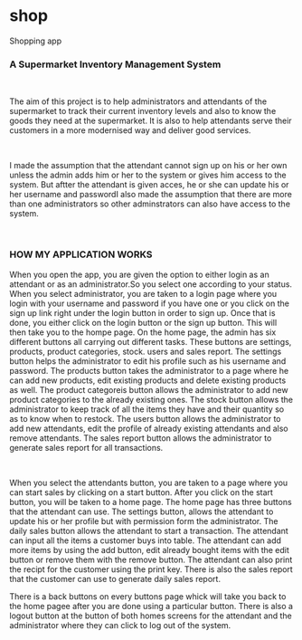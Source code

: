 # shop
Shopping app
<h3> A Supermarket Inventory Management System </h3>
<br>
<p> The aim of this project is to help administrators and attendants of the supermarket to track their current inventory levels and also to know the goods they need at the supermarket. It is also to help attendants serve their customers in a more modernised way and deliver good services.</p>
<br>
<p> I made the assumption that the attendant cannot sign up on his or her own unless the admin adds him or her to the system or gives him access to the system. But aftter the attendant is given acces, he or she can update his or her username and passwordI also made the assumption that there are more than one administrators so other adminstrators can also have access to the system.</p>
<br>
<h3> HOW MY APPLICATION WORKS</h3>
<p> When you open the app, you are given the option to either login as an attendant or as an administrator.So you select one according to your status. When you select administrator, you are taken to a login page where you login with your username and password if you have one or you click on the sign up link right under the login button in order to sign up. Once that is done, you either click on the login button or the sign up button. This will then take you to the hompe page. On the home page, the admin has six different buttons all carrying out different tasks. These buttons are settings, products, product categories, stock. users and sales report. The settings button helps the administrator to edit his profile such as his username and password. The products button takes the administrator to a page where he can add new products, edit existing products and delete existing products as well. The product categoreis button allows the administrator to add new product categories to the already existing ones. The stock button allows the administrator to keep track of all the items they have and their quantity so as to know when to restock. The users button allows the administrator to add new attendants, edit the profile of already existing attendants and also remove attendants. The sales report button allows the administrator to generate sales report for all transactions.</p>
<br>
<p> When you select the attendants button, you are taken to a page where you can start sales by clicking on a start button. After you click on the start button, you will be taken to a home page. The home page has three buttons that the attendant can use. The settings button, allows the attendant to update his or her profile but with permission form the administrator. The daily sales button allows the attendant to start a transaction. The attendant can input all the items a customer buys into table. The attendant can add more items by using the add button, edit already bought items with the edit button or remove them with the remove button. The attendant can also print the recipt for the customer using the print key. There is also the sales report that the customer can use to generate daily sales report. </p>
<p> There is a back buttons on every buttons page whick will take you back to the home pagee after you are done using a particular button. There is also a logout button at the button of both homes screens for the attendant and the administrator where they can click to log out of the system.
